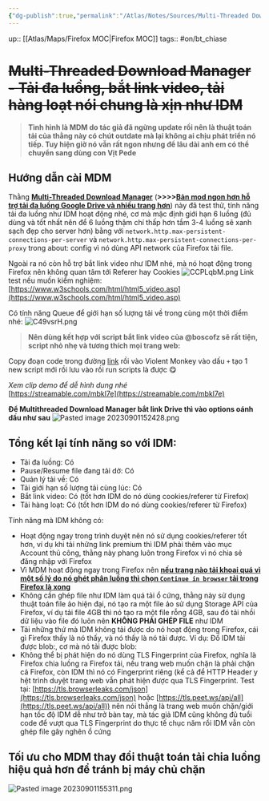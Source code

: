 ```yaml
---
{"dg-publish":true,"permalink":"/Atlas/Notes/Sources/Multi-Threaded Download Manager - Tải đa luồng, bắt link video, tải hàng loạt nói chung là xịn như IDM/","noteIcon":""}
---
```


up:: [[Atlas/Maps/Firefox MOC\|Firefox MOC]]
tags:: #on/bt_chiase 

# ~~Multi-Threaded Download Manager - Tải đa luồng, bắt link video, tải hàng loạt nói chung là xịn như IDM~~
> **Tình hình là MDM do tác giả đã ngừng update rồi nên là thuật toán tải của thằng này có chút outdate mà lại không ai chịu phát triển nó tiếp. Tuy hiện giờ nó vẫn rất ngon nhưng để lâu dài anh em có thể chuyển sang dùng con Vịt Pede**

## Hướng dẫn cài MDM  
Thằng [**Multi-Threaded Download Manager**](https://addons.mozilla.org/en-US/firefox/addon/multithreaded-download-manager/) (**>>>>**[**Bản mod ngon hơn hỗ trợ tải đa luồng Google Drive và nhiều trang hơn**](https://voz.vn/t/tong-hop-nhung-addon-chat-cho-firefox-pc-mobile.682181/post-24638856)) này đã test thử, tính năng tải đa luồng như IDM hoạt động nhé, cơ mà mặc định giới hạn 6 luồng (đủ dùng và tốt nhất nên để 6 luồng thậm chí thấp hơn tầm 3-4 luồng sẽ xanh sạch đẹp cho server hơn) bằng với `network.http.max-persistent-connections-per-server` và `network.http.max-persistent-connections-per-proxy` trong about: config vì nó dùng API network của Firefox tải file.

Ngoài ra nó còn hỗ trợ bắt link video như IDM nhé, mà nó hoạt động trong Firefox nên không quan tâm tới Referer hay Cookies
![CCPLqbM.png](/img/user/Atlas/Utilities/Images/CCPLqbM.png)
Link test nếu muốn kiểm nghiệm: [https://www.w3schools.com/html/html5_video.asp](https://www.w3schools.com/html/html5_video.asp)  
  
Có tính năng Queue để giới hạn số lượng tải về trong cùng một thời điểm nhé:
![C49vsrH.png](/img/user/Atlas/Utilities/Images/C49vsrH.png)

> **Nên dùng kết hợp với script bắt link video của @boscofz sẽ rất tiện, script nhỏ nhẹ và tương thích mọi trang web:**

Copy đoạn code trong đường [link](https://jpst.it/3mzzh) rồi vào Violent Monkey vào dấu `+` tạo 1 new script mới rồi lưu vào rồi run scripts là được 😋

*Xem clip demo để dễ hình dung nhé*  
[https://streamable.com/mbkl7e](https://streamable.com/mbkl7e)

**Để Multithreaded Download Manager bắt link Drive thì vào options oánh dấu như sau**
![Pasted image 20230901152428.png](/img/user/Atlas/Utilities/Images/Pasted%20image%2020230901152428.png)


## Tổng kết lại tính năng so với IDM:  

- Tải đa luồng: Có
- Pause/Resume file đang tải dở: Có
- Quản lý tải về: Có
- Tải giới hạn số lượng tải cùng lúc: Có
- Bắt link video: Có (tốt hơn IDM do nó dùng cookies/referer từ Firefox)
- Tải hàng loạt: Có (tốt hơn IDM do nó dùng cookies/referer từ Firefox)

Tính năng mà IDM không có:  

- Hoạt động ngay trong trình duyệt nên nó sử dụng cookies/referer tốt hơn, ví dụ khi tải những link premium thì IDM phải thêm vào mục Account thủ công, thằng này phang luôn trong Firefox vì nó chia sẻ đăng nhập với Firefox
- Vì MDM hoạt động ngay trong Firefox nên [**nếu trang nào tải khoai quá vì một số lý do nó ghét phân luồng thì chọn `Continue in browser` tải trong Firefox là xong**](https://voz.vn/t/tong-hop-nhung-addon-chat-cho-firefox-pc-mobile.682181/post-24848706)
- Không cần ghép file như IDM làm quá tải ổ cứng, thằng này sử dụng thuật toán file ảo hiện đại, nó tạo ra một file ảo sử dụng Storage API của Firefox, ví dụ tải file 4GB thì nó tạo ra một file rỗng 4GB, sau đó tải nhồi dữ liệu vào file đó luôn nên **KHÔNG PHẢI GHÉP FILE** như IDM
- Tải những thứ mà IDM không tải được do nó hoạt động trong Firefox, cái gì Firefox thấy là nó thấy, và nó thấy là nó tải được. Ví dụ: Đố IDM tải được blob:, cơ mà nó tải được blob:
- Không thể bị phát hiện do nó dùng TLS Fingerprint của Firefox, nghĩa là Firefox chia luồng ra Firefox tải, nếu trang web muốn chặn là phải chặn cả Firefox, còn IDM thì nó có Fingerprint riêng (kể cả để HTTP Header y hệt trình duyệt trang web vẫn phát hiện được qua TLS Fingerprint. Test tại: [https://tls.browserleaks.com/json](https://tls.browserleaks.com/json) hoặc [https://tls.peet.ws/api/all](https://tls.peet.ws/api/all)) nên nói thẳng là trang web muốn chặn/giới hạn tốc độ IDM dễ như trở bàn tay, mà tác giả IDM cũng không đủ tuổi code để vượt qua TLS Fingerprint do thực tế chục năm rồi IDM vẫn còn ghép file gây nghẽn ổ cứng

## Tối ưu cho MDM thay đổi thuật toán tải chia luồng hiệu quả hơn để tránh bị máy chủ chặn
![Pasted image 20230901155311.png](/img/user/Atlas/Utilities/Images/Pasted%20image%2020230901155311.png)

